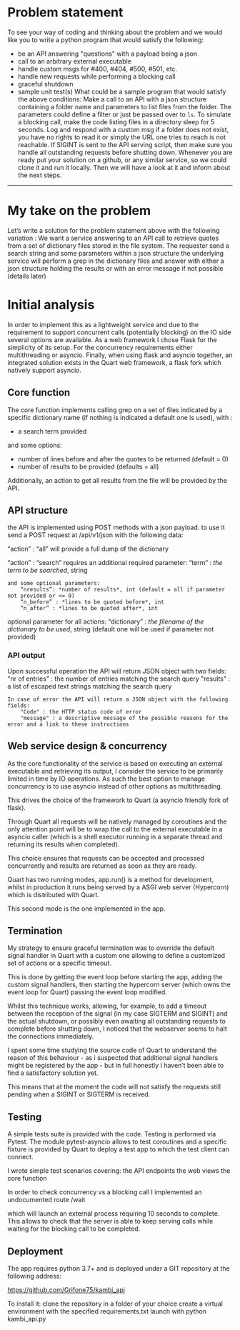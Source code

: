 # Problem statement
To see your way of coding and thinking about the problem and we would like you to write a python program that would satisfy the following: 
- be an API answering "questions" with a payload being a json
- call to an arbitrary external executable
- handle custom msgs for #400, #404, #500, #501, etc.
- handle new requests while performing a blocking call
- graceful shutdown
- sample unit test(s)
 What could be a sample program that would satisfy the above conditions:
 Make a call to an API with a json structure containing a folder name and parameters to list files from the folder. The parameters could define a filter or just be passed over to `ls`. To simulate a blocking call, make the code listing files in a directory sleep for 5 seconds. Log and respond with a custom msg if a folder does not exist, you have no rights to read it or simply the URL one tries to reach is not reachable. If SIGINT is sent to the API serving script, then make sure you handle all outstanding requests before shutting down. 
Whenever you are ready put your solution on a github, or any similar service, so we could clone it and run it locally. Then we will have a look at it and inform about the next steps. 
----

# My take on the problem

Let’s write a solution for the problem statement above with the following variation : 
We want a service answering to an API call to retrieve quotes from a set of dictionary files stored in the file system. 
The requester send a search string and some parameters within a json structure
the underlying service will perform a grep in the dictionary files and answer with either a json structure holding the results or with an error message if not possible (details later)

# Initial analysis

In order to implement this as a lightweight service and due to the requirement to support concurrent calls (potentially blocking) on the IO side several options are available. 
As a web framework I chose Flask for the simplicity of its setup.
For the concurrency requirements either multithreading or asyncio.
Finally, when using flask and asyncio together, an integrated solution exists in the Quart web framework, a flask fork which natively support asyncio.


## Core function

The core function implements calling grep on a set of files indicated by a specific dictionary name (if nothing is indicated a default one is used), with :

* a search term provided 

and some options:

* number of lines before and after the quotes to be returned (default = 0)
* number of results to be provided (defaults = all)
	
Additionally, an action to get all results from the file will be provided by the API.

## API structure

the API is implemented using POST methods with a json payload.
to use it send a POST request at /api/v1/json with the following data:


“action” : “all”
	will provide a full dump of the dictionary

“action” : “search”
	requires an additional required parameter:
	“term” : *the term to be searched*, string

	and some optional parameters:
		“nresults”: *number of results*, int (default = all if parameter not provided or <= 0)
		“n_before” : *lines to be quoted before*, int
		“n_after” : *lines to be quoted after*, int

optional parameter for all actions:
	“dictionary” : *the filename of the dictionary to be used*, string (default one will be used if parameter not provided)

### API output

Upon successful operation the API will return JSON object with two fields: 
	"nr of entries" : the number of entries matching the search query
	"results" : a list of escaped text strings matching the search query

	In case of error the API will return a JSON object with the following fields: 
		"Code" : the HTTP status code of error			
		"message" : a descriptive message of the possible reasons for the error and a link to these instructions


## Web service design & concurrency

As the core functionality of the service is based on executing an external executable and retrieving its output, I consider the service to be primarily limited in time by IO operations. 
As such the best option to manage concurrency is to use asyncio instead of other options as multithreading.

This drives the choice of the framework to Quart (a asyncio friendly fork of flask). 

Through Quart all requests will be natively managed by coroutines and the only attention point will be to wrap the call to the external executable in a asyncio caller (which is a shell executor running in a separate thread and returning its results when completed).

This choice ensures that requests can be accepted and processed concurrently and results are returned as soon as they are ready.

Quart has two running modes, app.run() is a method for development, whilst in production it runs being served by a ASGI web server (Hypercorn) which is distributed with Quart.

This second mode is the one implemented in the app.

## Termination

My strategy to ensure graceful termination was to override the default signal handler in Quart with a custom one allowing to define a customized set of actions or a specific timeout.

This is done by getting the event loop before starting the app, adding the custom signal handlers, then starting the hypercorn server (which owns the event loop for Quart) passing the event loop modified.

Whilst this technique works, allowing, for example, to add a timeout between the reception of the signal (in my case SIGTERM and SIGINT) and the actual shutdown, or possibly even awaiting all outstanding requests to complete before shutting down, I noticed that the webserver seems to halt the connections immediately.

I spent some time studying the source code of Quart to understand the reason of this behaviour - as i suspected that additional signal handlers might be registered by the app -  but in full honestly I haven’t been able to find a satisfactory solution yet.

This means that at the moment the code will not satisfy the requests still pending when a SIGINT or SIGTERM is received. 

## Testing

A simple tests suite is provided with the code.
Testing is performed via Pytest. 
The module pytest-asyncio allows to test coroutines and a specific fixture is provided by Quart to deploy a test app to which the test client can connect.

I wrote simple test scenarios covering: 
the API endpoints
the web views
the core function

In order to check concurrency vs a blocking call I implemented an undocumented route /wait

which will launch an external process requiring 10 seconds to complete. This allows to check that the server is able to keep serving calls while waiting for the blocking call to be completed.

## Deployment

The app requires python 3.7+ and is deployed under a GIT repository at the following address:

https://github.com/Grifone75/kambi_api

To install it: 
clone the repository in a folder of your choice 
create a virtual environment with the specified requirements.txt 
launch with python kambi_api.py

